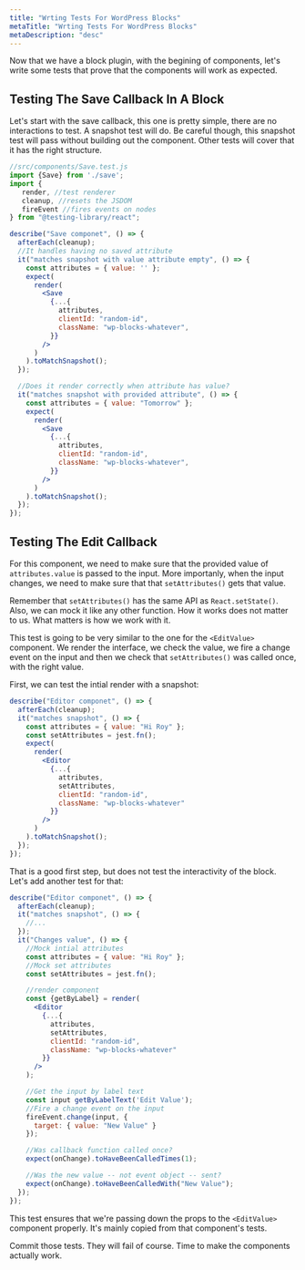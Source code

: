 ```yaml
---
title: "Wrting Tests For WordPress Blocks"
metaTitle: "Wrting Tests For WordPress Blocks"
metaDescription: "desc"
---
```


Now that we have a block plugin, with the begining of components, let's write some tests that prove that the components will work as expected.

## Testing The Save Callback In A Block

Let's start with the save callback, this one is pretty simple, there are no interactions to test. A snapshot test will do. Be careful though, this snapshot test will pass without building out the component. Other tests will cover that it has the right structure.

```jsx
//src/components/Save.test.js
import {Save} from './save';
import {
   render, //test renderer
   cleanup, //resets the JSDOM
   fireEvent //fires events on nodes
} from "@testing-library/react";

describe("Save componet", () => {
  afterEach(cleanup);
  //It handles having no saved attribute
  it("matches snapshot with value attribute empty", () => {
    const attributes = { value: '' };
    expect(
      render(
        <Save
          {...{
            attributes,
            clientId: "random-id",
            className: "wp-blocks-whatever",
          }}
        />
      )
    ).toMatchSnapshot();
  });

  //Does it render correctly when attribute has value?
  it("matches snapshot with provided attribute", () => {
    const attributes = { value: "Tomorrow" };
    expect(
      render(
        <Save
          {...{
            attributes,
            clientId: "random-id",
            className: "wp-blocks-whatever",
          }}
        />
      )
    ).toMatchSnapshot();
  });
});
```

## Testing The Edit Callback

For this component, we need to make sure that
the provided value of `attributes.value` is passed to the input. More importanly, when the input changes, we need to make sure that that `setAttributes()` gets that value.

Remember that `setAttributes()` has the same API as
`React.setState()`. Also, we can mock it like any other function. How it works does not matter to us. What matters is how we work with it.

This test is going to be very similar to the one for the `<EditValue>` component. We render the interface, we check the value, we fire a change event on the input and then we check that `setAttributes()` was called once, with the right value.

First, we can test the intial render with a snapshot:

```jsx
describe("Editor componet", () => {
  afterEach(cleanup);
  it("matches snapshot", () => {
    const attributes = { value: "Hi Roy" };
    const setAttributes = jest.fn();
    expect(
      render(
        <Editor
          {...{
            attributes,
            setAttributes,
            clientId: "random-id",
            className: "wp-blocks-whatever"
          }}
        />
      )
    ).toMatchSnapshot();
  });
});
```

That is a good first step, but does not test the interactivity of the block. Let's add another test for that:

```jsx
describe("Editor componet", () => {
  afterEach(cleanup);
  it("matches snapshot", () => {
    //...
  });
  it("Changes value", () => {
    //Mock intial attributes
    const attributes = { value: "Hi Roy" };
    //Mock set attributes
    const setAttributes = jest.fn();

    //render component
    const {getByLabel} = render(
      <Editor
        {...{
          attributes,
          setAttributes,
          clientId: "random-id",
          className: "wp-blocks-whatever"
        }}
      />
    );

    //Get the input by label text
    const input getByLabelText('Edit Value');
    //Fire a change event on the input
    fireEvent.change(input, {
      target: { value: "New Value" }
    });

    //Was callback function called once?
    expect(onChange).toHaveBeenCalledTimes(1);

    //Was the new value -- not event object -- sent?
    expect(onChange).toHaveBeenCalledWith("New Value");
  });
});
```

This test ensures that we're passing down the props to the `<EditValue>` component properly. It's mainly copied from that component's tests.

Commit those tests. They will fail of course. Time to make the components actually work.

